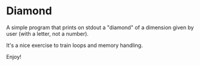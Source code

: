 # Diamond

A simple program that prints on stdout a "diamond" of a dimension given by user (with a letter, not a number).

It's a nice exercise to train loops and memory handling.

Enjoy!
